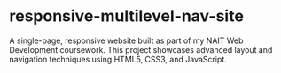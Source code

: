 # responsive-multilevel-nav-site
A single-page, responsive website built as part of my NAIT Web Development coursework. This project showcases advanced layout and navigation techniques using HTML5, CSS3, and JavaScript.
